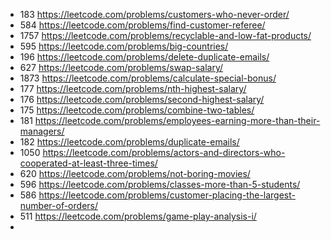 - 183 https://leetcode.com/problems/customers-who-never-order/
- 584 https://leetcode.com/problems/find-customer-referee/
- 1757 https://leetcode.com/problems/recyclable-and-low-fat-products/
- 595 https://leetcode.com/problems/big-countries/
- 196 https://leetcode.com/problems/delete-duplicate-emails/
- 627 https://leetcode.com/problems/swap-salary/
- 1873 https://leetcode.com/problems/calculate-special-bonus/
- 177 https://leetcode.com/problems/nth-highest-salary/
- 176 https://leetcode.com/problems/second-highest-salary/
- 175 https://leetcode.com/problems/combine-two-tables/
- 181 https://leetcode.com/problems/employees-earning-more-than-their-managers/
- 182 https://leetcode.com/problems/duplicate-emails/
- 1050 https://leetcode.com/problems/actors-and-directors-who-cooperated-at-least-three-times/
- 620 https://leetcode.com/problems/not-boring-movies/
- 596 https://leetcode.com/problems/classes-more-than-5-students/
- 586 https://leetcode.com/problems/customer-placing-the-largest-number-of-orders/
- 511 https://leetcode.com/problems/game-play-analysis-i/
- 
